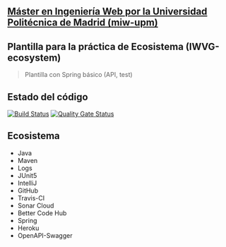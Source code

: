 ## [Máster en Ingeniería Web por la Universidad Politécnica de Madrid (miw-upm)](http://miw.etsisi.upm.es)
## Plantilla para la práctica de Ecosistema (IWVG-ecosystem)
> Plantilla con Spring básico (API, test) 

## Estado del código
[![Build Status](https://travis-ci.org/Florsalcedowd/ide1.svg?branch=develop)](https://travis-ci.org/Florsalcedowd/ide1)
[![Quality Gate Status](https://sonarcloud.io/api/project_badges/measure?project=es.upm.miw%3Aide1&metric=alert_status)](https://sonarcloud.io/dashboard?id=es.upm.miw%3Aide1)

## Ecosistema
* Java
* Maven
* Logs
* JUnit5
* IntelliJ
* GitHub
* Travis-CI
* Sonar Cloud
* Better Code Hub
* Spring
* Heroku
* OpenAPI-Swagger


